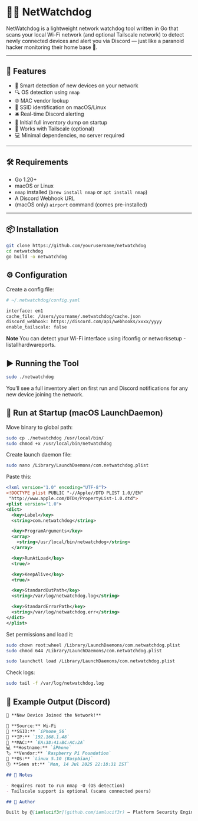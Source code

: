 # 🕵️‍♂️ NetWatchdog

NetWatchdog is a lightweight network watchdog tool written in Go that scans your local Wi-Fi network (and optional Tailscale network) to detect newly connected devices and alert you via Discord — just like a paranoid hacker monitoring their home base 👀.

---

## 🚀 Features

- 🧠 Smart detection of new devices on your network
- 🔍 OS detection using `nmap`
- 🌐 MAC vendor lookup
- 📶 SSID identification on macOS/Linux
- 🛎️ Real-time Discord alerting
- 📜 Initial full inventory dump on startup
- 🧠 Works with Tailscale (optional)
- 💻 Minimal dependencies, no server required

---

## 🛠 Requirements

- Go 1.20+
- macOS or Linux
- `nmap` installed (`brew install nmap` or `apt install nmap`)
- A Discord Webhook URL
- (macOS only) `airport` command (comes pre-installed)

---

## 📦 Installation

```bash
git clone https://github.com/yourusername/netwatchdog
cd netwatchdog
go build -o netwatchdog
```

## ⚙️ Configuration

Create a config file:

```bash
# ~/.netwatchdog/config.yaml

interface: en1
cache_file: /Users/yourname/.netwatchdog/cache.json
discord_webhook: https://discord.com/api/webhooks/xxxx/yyyy
enable_tailscale: false

```
**Note** You can detect your Wi-Fi interface using ifconfig or networksetup -listallhardwareports.

## ▶️ Running the Tool

```bash
sudo ./netwatchdog
```
You’ll see a full inventory alert on first run and Discord notifications for any new device joining the network.

## 🔁 Run at Startup (macOS LaunchDaemon)
Move binary to global path:

```bash
sudo cp ./netwatchdog /usr/local/bin/
sudo chmod +x /usr/local/bin/netwatchdog
```
Create launch daemon file:

```bash
sudo nano /Library/LaunchDaemons/com.netwatchdog.plist
```
Paste this:

```xml
<?xml version="1.0" encoding="UTF-8"?>
<!DOCTYPE plist PUBLIC "-//Apple//DTD PLIST 1.0//EN"
 "http://www.apple.com/DTDs/PropertyList-1.0.dtd">
<plist version="1.0">
<dict>
  <key>Label</key>
  <string>com.netwatchdog</string>

  <key>ProgramArguments</key>
  <array>
    <string>/usr/local/bin/netwatchdog</string>
  </array>

  <key>RunAtLoad</key>
  <true/>

  <key>KeepAlive</key>
  <true/>

  <key>StandardOutPath</key>
  <string>/var/log/netwatchdog.log</string>

  <key>StandardErrorPath</key>
  <string>/var/log/netwatchdog.err</string>
</dict>
</plist>
```

Set permissions and load it:

```bash
sudo chown root:wheel /Library/LaunchDaemons/com.netwatchdog.plist
sudo chmod 644 /Library/LaunchDaemons/com.netwatchdog.plist

sudo launchctl load /Library/LaunchDaemons/com.netwatchdog.plist
```

Check logs:
```bash
sudo tail -f /var/log/netwatchdog.log
```

## 🧪 Example Output (Discord)

```markdown
🚨 **New Device Joined the Network!**

📍 **Source:** Wi-Fi  
📶 **SSID:** `iPhone_5G`  
📡 **IP:** `192.168.1.48`  
🔗 **MAC:** `EA:38:41:BC:AC:2A`  
💻 **Hostname:** `iPhone`  
🏷️ **Vendor:** `Raspberry Pi Foundation`  
🧠 **OS:** `Linux 5.10 (Raspbian)`  
🕒 **Seen at:** `Mon, 14 Jul 2025 22:18:31 IST`

## 🔐 Notes

- Requires root to run nmap -O (OS detection)
- Tailscale support is optional (scans connected peers)

## 🤘 Author

Built by @[iamlucif3r](github.com/iamlucif3r) — Platform Security Engineer, Automation Enthusiast.